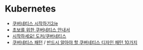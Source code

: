 # Kubernetes

- [쿠버네티스 시작하기2/e](http://acornpub.co.kr/book/kubernetes-up-and-running-2e)
- [초보를 위한 쿠버네티스 안내서](https://www.inflearn.com/course/%EC%BF%A0%EB%B2%84%EB%84%A4%ED%8B%B0%EC%8A%A4-%EC%9E%85%EB%AC%B8#)
- [시작하세요! 도커/쿠버네티스](http://www.yes24.com/Product/Goods/84927385)
- [쿠버네티스 패턴](http://www.yes24.com/Product/Goods/89861207) / [반드시 알아야 할 쿠버네티스 디자인 패턴 10가지](https://jflip.tistory.com/13)

